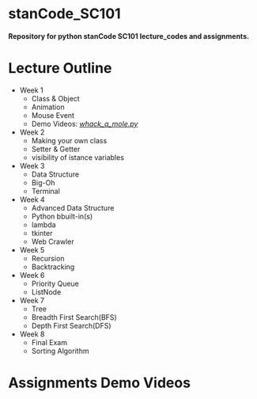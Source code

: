 # stanCode_SC101
#### Repository for python stanCode SC101 lecture_codes and assignments.

# Lecture Outline
- Week 1
  - Class & Object
  - Animation
  - Mouse Event
  - Demo Videos: *[whack_a_mole.py](https://drive.google.com/file/d/1tT9X9fPLbyG_hXg2AlfItaetWiBRSg9P/view?usp=sharing)*
- Week 2
  - Making your own class
  - Setter & Getter
  - visibility of istance variables 
- Week 3
  - Data Structure
  - Big-Oh
  - Terminal 
- Week 4
  - Advanced Data Structure
  - Python bbuilt-in(s)
  - lambda
  - tkinter
  - Web Crawler
- Week 5
  - Recursion
  - Backtracking 
- Week 6
  - Priority Queue
  - ListNode 
- Week 7
  - Tree
  - Breadth First Search(BFS)
  - Depth First Search(DFS)
- Week 8
  - Final Exam
  - Sorting Algorithm

# Assignments Demo Videos
